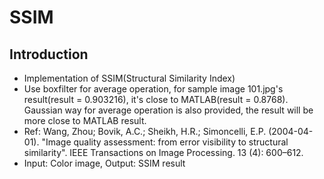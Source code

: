# SSIM
## Introduction
* Implementation of SSIM(Structural Similarity Index)
* Use boxfilter for average operation, for sample image 101.jpg's result(result = 0.903216), it's close to MATLAB(result = 0.8768). Gaussian way for average operation is also provided, the result will be more close to MATLAB result.
* Ref: Wang, Zhou; Bovik, A.C.; Sheikh, H.R.; Simoncelli, E.P. (2004-04-01). "Image quality assessment: from error visibility to structural similarity". IEEE Transactions on Image Processing. 13 (4): 600–612.
* Input: Color image, Output: SSIM result